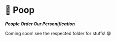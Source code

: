 # 💩 Poop

***People Order Our Personification***

Coming soon! see the respected folder for stuffs! 😁

